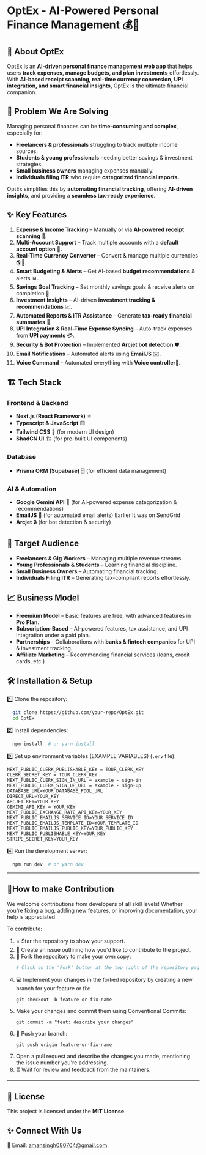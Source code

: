 # OptEx - AI-Powered Personal Finance Management 💰🚀

## 📌 About OptEx
OptEx is an **AI-driven personal finance management web app** that helps users **track expenses, manage budgets, and plan investments** effortlessly. With **AI-based receipt scanning, real-time currency conversion, UPI integration, and smart financial insights**, OptEx is the ultimate financial companion.

## 🚀 Problem We Are Solving
Managing personal finances can be **time-consuming and complex**, especially for:
- **Freelancers & professionals** struggling to track multiple income sources.
- **Students & young professionals** needing better savings & investment strategies.
- **Small business owners** managing expenses manually.
- **Individuals filing ITR** who require **categorized financial reports.**

OptEx simplifies this by **automating financial tracking**, offering **AI-driven insights**, and providing a **seamless tax-ready experience**.

## ✨ Key Features
1. **Expense & Income Tracking** – Manually or via **AI-powered receipt scanning** 📄.
2. **Multi-Account Support** – Track multiple accounts with a **default account option** 🔄.
3. **Real-Time Currency Converter** – Convert & manage multiple currencies 🌎💱.
4. **Smart Budgeting & Alerts** – Get AI-based **budget recommendations** & alerts 📊.
5. **Savings Goal Tracking** – Set monthly savings goals & receive alerts on completion 🎯.
6. **Investment Insights** – AI-driven **investment tracking & recommendations** 📈.
7. **Automated Reports & ITR Assistance** – Generate **tax-ready financial summaries** 📝.
8. **UPI Integration & Real-Time Expense Syncing** – Auto-track expenses from **UPI payments** 💳.
9. **Security & Bot Protection** – Implemented **Arcjet bot detection** 🛡️.
10. **Email Notifications** – Automated alerts using **EmailJS** ✉️.
11. **Voice Command** – Automated everything with **Voice controller**🎤.
## 🏗️ Tech Stack
### **Frontend & Backend**
- **Next.js (React Framework)** ⚛️
- **Typescript & JavaScript** 🟨
- **Tailwind CSS** 🎨 (for modern UI design)
- **ShadCN UI** 🏗️ (for pre-built UI components)

### **Database**
- **Prisma ORM (Supabase)** 🗄️ (for efficient data management)

### **AI & Automation**
- **Google Gemini API** 🤖 (for AI-powered expense categorization & recommendations)
- **EmailJS** 📩 (for automated email alerts) Earlier It was on SendGrid
- **Arcjet** 🔒 (for bot detection & security)

## 🎯 Target Audience
- **Freelancers & Gig Workers** – Managing multiple revenue streams.
- **Young Professionals & Students** – Learning financial discipline.
- **Small Business Owners** – Automating financial tracking.
- **Individuals Filing ITR** – Generating tax-compliant reports effortlessly.

## 📈 Business Model
- **Freemium Model** – Basic features are free, with advanced features in **Pro Plan**.
- **Subscription-Based** – AI-powered features, tax assistance, and UPI integration under a paid plan.
- **Partnerships** – Collaborations with **banks & fintech companies** for UPI & investment tracking.
- **Affiliate Marketing** – Recommending financial services (loans, credit cards, etc.)

## 🛠️ Installation & Setup
1️⃣ Clone the repository:
```bash
  git clone https://github.com/your-repo/OptEx.git
  cd OptEx
```
2️⃣ Install dependencies:
```bash
  npm install  # or yarn install
```
3️⃣ Set up environment variables (EXAMPLE VARIABLES) (`.env` file):
```env
NEXT_PUBLIC_CLERK_PUBLISHABLE_KEY = TOUR_CLERK_KEY
CLERK_SECRET_KEY = TOUR_CLERK_KEY
NEXT_PUBLIC_CLERK_SIGN_IN_URL = example - sign-in
NEXT_PUBLIC_CLERK_SIGN_UP_URL = example - sign-up
DATABASE_URL=YOUR_DATABASE_POOL_URL
DIRECT_URL=YOUR_KEY
ARCJET_KEY=YOUR_KEY    
GEMINI_API_KEY = YOUR_KEY
NEXT_PUBLIC_EXCHANGE_RATE_API_KEY=YOUR_KEY
NEXT_PUBLIC_EMAILJS_SERVICE_ID=YOUR_SERVICE_ID
NEXT_PUBLIC_EMAILJS_TEMPLATE_ID=YOUR_TEMPLATE_ID
NEXT_PUBLIC_EMAILJS_PUBLIC_KEY=YOUR_PUBLIC_KEY
NEXT_PUBLIC_PUBLISHABLE_KEY=YOUR_KEY
STRIPE_SECRET_KEY=YOUR_KEY
```
4️⃣ Run the development server:
```bash
  npm run dev  # or yarn dev
```

---

## 🤝How to make Contribution

We welcome contributions from developers of all skill levels! Whether you're fixing a bug, adding new features, or improving documentation, your help is appreciated. 

To contribute:

1. ⭐ Star the repository to show your support.
2. 📝 Create an issue outlining how you'd like to contribute to the project.
3. 🍴 Fork the repository to make your own copy:
   ```sh
   # Click on the "Fork" button at the top right of the repository page
4. 💻 Implement your changes in the forked repository by creating a new branch for your feature or fix:
   ```
   git checkout -b feature-or-fix-name
   ```
5. Make your changes and commit them using Conventional Commits:
   ```
   git commit -m "feat: describe your changes"
   ```
6. 🔄 Push your branch:
   ```
   git push origin feature-or-fix-name
   ```
7. Open a pull request and describe the changes you made, mentioning the issue number you're addressing.
8. ⏳ Wait for review and feedback from the maintainers.

---

## 📜 License
This project is licensed under the **MIT License**.

## ✨ Connect With Us
📧 Email: amansingh080704@gmail.com  